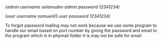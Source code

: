 


/*admin username  selamudev
admin password  12341234*/

/*user username samuel45
user password 12341234*/



To forgot password mailing may not work because we use  some program to handle 
our email based on port number  by giving the password and email to the program which is 
in phpmail folder  it is may not be safe for email 

